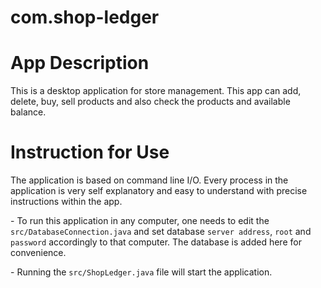 # com.shop-ledger
<h1>App Description</h1>
<p>This is a desktop application for store management. This app can add, delete, buy, sell products and also check the products and available balance.</p>
<h1>Instruction for Use</h1>
<p>The application is based on command line I/O. Every process in the application is very self explanatory and easy to understand with precise instructions within the app.</p>
<p>- To run this application in any computer, one needs to edit the <code>src/DatabaseConnection.java</code> and set database <code>server address</code>, <code>root</code> and <code>password</code> accordingly to that computer. The database is added here for convenience.</p>
<p>- Running the <code>src/ShopLedger.java</code> file will start the application.</p>


